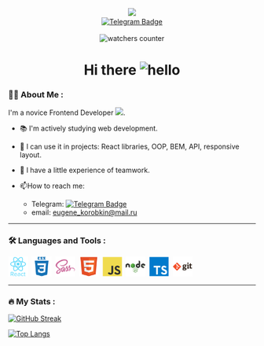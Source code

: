 <div id="header" align="center">
  <img src="https://media.giphy.com/media/gjrYDwbjnK8x36xZIO/giphy.gif" width="200"/>
</div>

<div id="badges" align="center">
  <a href="https://t.me/EugeneKGen">
    <img src="https://cdn-icons-png.flaticon.com/512/5968/5968804.png" alt="Telegram Badge" width="50"/>
  </a>
</div>
<br/>
<div id="counter" align="center">
  <img src="https://komarev.com/ghpvc/?username=EugeneCod&color=green&style=flat-square" alt="watchers counter" />
</div>

<h1  align="center">
  Hi there
  <img src="https://media.giphy.com/media/hvRJCLFzcasrR4ia7z/giphy.gif" alt="hello" width="30px"
</h1>

### :man_technologist: About Me :
I'm a novice Frontend Developer <img src="https://media.giphy.com/media/WUlplcMpOCEmTGBtBW/giphy.gif" width="30">.
- :books: I'm actively studying web development.

- :briefcase: I can use it in projects: React libraries, OOP, BEM, API, responsive layout.

- :handshake: I have a little experience of teamwork.

- :mailbox:How to reach me: 
  - Telegram: <a href="https://t.me/EugeneKGen"><img src="https://cdn-icons-png.flaticon.com/512/5968/5968804.png" alt="Telegram Badge" width="14"/></a>
  - email: eugene_korobkin@mail.ru
  
---

### :hammer_and_wrench: Languages and Tools :
  <div>
  <img src="https://github.com/devicons/devicon/blob/master/icons/react/react-original-wordmark.svg" title="React" alt="React" width="40" height="40"/>&nbsp;
  <img src="https://github.com/devicons/devicon/blob/master/icons/css3/css3-plain-wordmark.svg"  title="CSS3" alt="CSS" width="40" height="40"/>&nbsp;
  <img src="https://github.com/devicons/devicon/blob/master/icons/sass/sass-original.svg"  title="SASS" alt="SASS" width="40" height="40"/>&nbsp;
  <img src="https://github.com/devicons/devicon/blob/master/icons/html5/html5-original.svg" title="HTML5" alt="HTML" width="40" height="40"/>&nbsp;
  <img src="https://github.com/devicons/devicon/blob/master/icons/javascript/javascript-original.svg" title="JavaScript" alt="JavaScript" width="40" height="40"/>&nbsp;
  <img src="https://github.com/devicons/devicon/blob/master/icons/nodejs/nodejs-original-wordmark.svg" title="NodeJS" alt="NodeJS" width="40" height="40"/>&nbsp;
  <img src="https://github.com/devicons/devicon/blob/master/icons/typescript/typescript-original.svg" title="TypeScript" alt="TypeScript" width="40" height="40"/>&nbsp;
  <img src="https://github.com/devicons/devicon/blob/master/icons/git/git-original-wordmark.svg" title="Git" **alt="Git" width="40" height="40"/>
</div>
  
---

### :fire: My Stats :
[![GitHub Streak](http://github-readme-streak-stats.herokuapp.com?user=EugeneCod&theme=dark&background=000000)](https://git.io/streak-stats)

[![Top Langs](https://github-readme-stats.vercel.app/api/top-langs/?username=EugeneCod&layout=donut&theme=dark)](https://github.com/anuraghazra/github-readme-stats)
